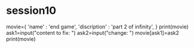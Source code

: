 # session10
movie={
    'name' : 'end game',
    'discription' : 'part 2 of infinity',
}
print(movie)
ask1=input("content to fix: ")
ask2=input("change: ")
movie[ask1]=ask2
print(movie)
